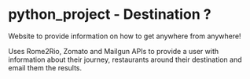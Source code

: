 # python_project - Destination ?

Website to provide information on how to get anywhere from anywhere!

Uses Rome2Rio, Zomato and Mailgun APIs to provide a user with information about their journey, restaurants around their destination and email them the results.
